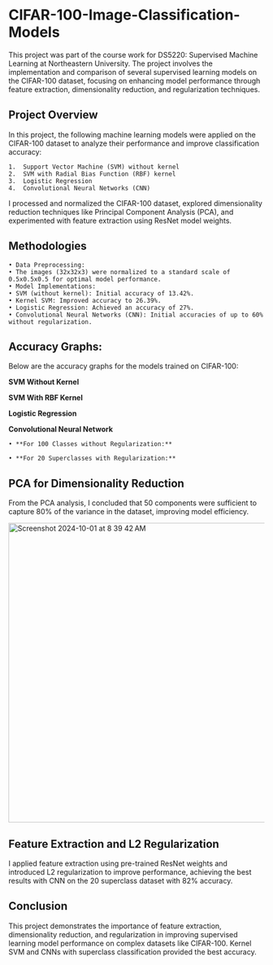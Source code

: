 # CIFAR-100-Image-Classification-Models

This project was part of the course work for DS5220: Supervised Machine Learning at Northeastern University. The project involves the implementation and comparison of several supervised learning models on the CIFAR-100 dataset, focusing on enhancing model performance through feature extraction, dimensionality reduction, and regularization techniques.

## Project Overview

In this project, the following machine learning models were applied on the CIFAR-100 dataset to analyze their performance and improve classification accuracy:

	1.	Support Vector Machine (SVM) without kernel
	2.	SVM with Radial Bias Function (RBF) kernel
	3.	Logistic Regression
	4.	Convolutional Neural Networks (CNN)

I processed and normalized the CIFAR-100 dataset, explored dimensionality reduction techniques like Principal Component Analysis (PCA), and experimented with feature extraction using ResNet model weights.


## Methodologies

	• Data Preprocessing:
	• The images (32x32x3) were normalized to a standard scale of 0.5x0.5x0.5 for optimal model performance.
	• Model Implementations:
	• SVM (without kernel): Initial accuracy of 13.42%.
	• Kernel SVM: Improved accuracy to 26.39%.
	• Logistic Regression: Achieved an accuracy of 27%.
	• Convolutional Neural Networks (CNN): Initial accuracies of up to 60% without regularization.


## Accuracy Graphs:

Below are the accuracy graphs for the models trained on CIFAR-100:

**SVM Without Kernel**

**SVM With RBF Kernel**

**Logistic Regression**

**Convolutional Neural Network**

	• **For 100 Classes without Regularization:**

 	• **For 20 Superclasses with Regularization:**

## PCA for Dimensionality Reduction

From the PCA analysis, I concluded that 50 components were sufficient to capture 80% of the variance in the dataset, improving model efficiency.

<img width="589" alt="Screenshot 2024-10-01 at 8 39 42 AM" src="https://github.com/user-attachments/assets/07eb7b88-bac5-43b4-bda8-d1d7874a1876">


## Feature Extraction and L2 Regularization

I applied feature extraction using pre-trained ResNet weights and introduced L2 regularization to improve performance, achieving the best results with CNN on the 20 superclass dataset with 82% accuracy.

## Conclusion

This project demonstrates the importance of feature extraction, dimensionality reduction, and regularization in improving supervised learning model performance on complex datasets like CIFAR-100. Kernel SVM and CNNs with superclass classification provided the best accuracy.
